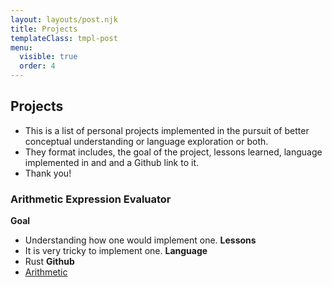 ```yaml
---
layout: layouts/post.njk
title: Projects
templateClass: tmpl-post
menu: 
  visible: true
  order: 4
---
```


## Projects

- This is a list of personal projects implemented in the pursuit of better conceptual understanding or language exploration or both.
- They format includes, the goal of the project, lessons learned, language implemented in and and a Github link to it.
- Thank you!

### Arithmetic Expression Evaluator
**Goal**
  - Understanding how one would implement one.
**Lessons**
  - It is very tricky to implement one.
**Language**
  - Rust
**Github**
  - [Arithmetic](https://github.com/bgachara/prac_sys_prog/tree/main/cli_app)  
